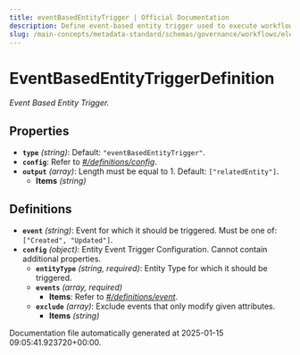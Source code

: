 ```yaml
---
title: eventBasedEntityTrigger | Official Documentation
description: Define event-based entity trigger used to execute workflows based on metadata change events.
slug: /main-concepts/metadata-standard/schemas/governance/workflows/elements/triggers/eventbasedentitytrigger
---
```


# EventBasedEntityTriggerDefinition

*Event Based Entity Trigger.*

## Properties

- **`type`** *(string)*: Default: `"eventBasedEntityTrigger"`.
- **`config`**: Refer to *[#/definitions/config](#definitions/config)*.
- **`output`** *(array)*: Length must be equal to 1. Default: `["relatedEntity"]`.
  - **Items** *(string)*
## Definitions

- **`event`** *(string)*: Event for which it should be triggered. Must be one of: `["Created", "Updated"]`.
- **`config`** *(object)*: Entity Event Trigger Configuration. Cannot contain additional properties.
  - **`entityType`** *(string, required)*: Entity Type for which it should be triggered.
  - **`events`** *(array, required)*
    - **Items**: Refer to *[#/definitions/event](#definitions/event)*.
  - **`exclude`** *(array)*: Exclude events that only modify given attributes.
    - **Items** *(string)*


Documentation file automatically generated at 2025-01-15 09:05:41.923720+00:00.
